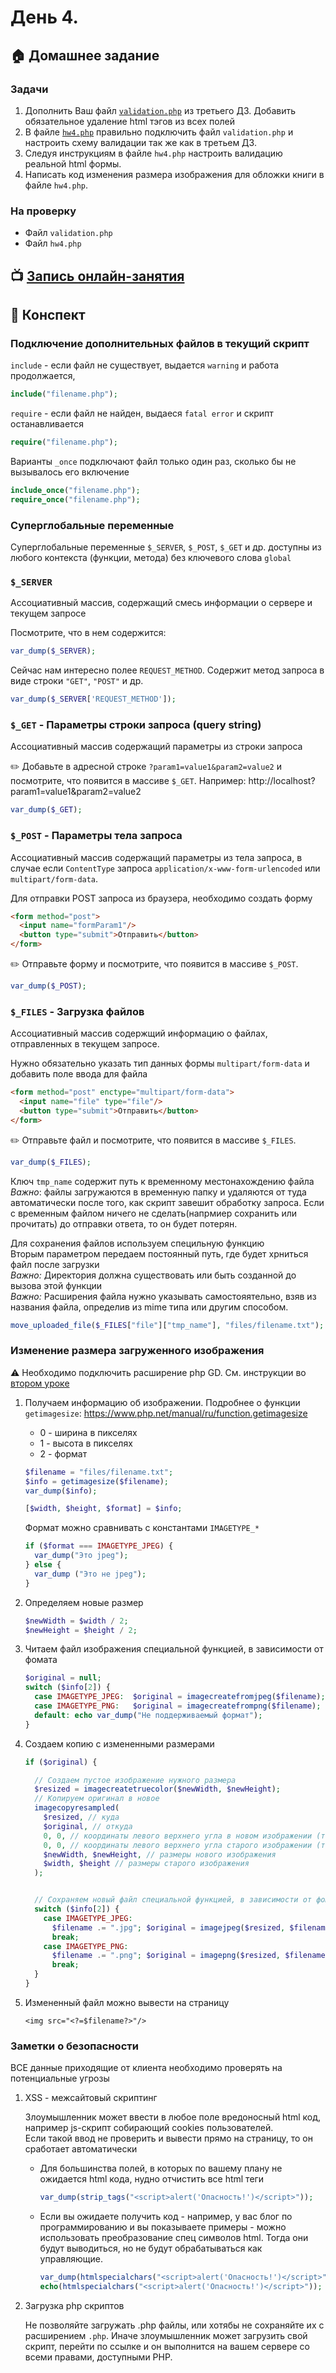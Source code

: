 # День 4.

## :house: Домашнее задание

### Задачи

1. Дополнить Ваш файл [`validation.php`](../day-3/validation.php) из третьего ДЗ. Добавить обязательное удаление html тэгов из всех полей
1. В файле [`hw4.php`](./hw4.php) правильно подключить файл `validation.php` и настроить схему валидации так же как в третьем ДЗ.
1. Следуя инструкциям в файле `hw4.php` настроить валидацию реальной html формы.
1. Написать код изменения размера изображения для обложки книги в файле `hw4.php`.  

### На проверку
- Файл `validation.php`
- Файл `hw4.php`

## :tv: [Запись онлайн-занятия](https://zoom.us/rec/share/-OdtP6r-6XJIGdbf52yDSPY-P4X8eaa8higb_KFfxB6jsceoqTzz0tOSGJBSe3lP?startTime=1584622543000)

## :scroll: Конспект

### Подключение дополнительных файлов в текущий скрипт

`include` - если файл не существует, выдается `warning` и работа продолжается,

```PHP
include("filename.php");
```

`require` - если файл не найден, выдаеся `fatal error` и скрипт останавливается

```PHP
require("filename.php");
```

Варианты `_once` подключают файл только один раз, сколько бы не вызывалось его включение 

```PHP
include_once("filename.php");
require_once("filename.php"); 
```

### Суперглобальные переменные

Суперглобальные переменные `$_SERVER`, `$_POST`, `$_GET` и др. доступны из любого контекста (функции, метода) без ключевого слова `global`

### `$_SERVER`

Ассоциативный массив, содержащий смесь информации о сервере и текущем запросе

Посмотрите, что в нем содержится: 
```PHP
var_dump($_SERVER); 
```

Сейчас нам интересно полее `REQUEST_METHOD`. Содержит метод запроса в виде строки `"GET"`, `"POST"` и др.

```PHP
var_dump($_SERVER['REQUEST_METHOD']); 
```

### `$_GET` - Параметры строки запроса (query string)

Ассоциативный массив содержащий параметры из строки запроса

:pencil2: Добавьте в адресной строке `?param1=value1&param2=value2` и посмотрите, что появится в массиве `$_GET`. Например: http://localhost?param1=value1&param2=value2

```PHP
var_dump($_GET); 
```


### `$_POST` - Параметры тела запроса 

Ассоциативный массив содержащий параметры из тела запроса, в случае если `ContentType` запроса `application/x-www-form-urlencoded` или `multipart/form-data`.

Для отправки POST запроса из браузера, необходимо создать форму

```HTML
<form method="post">
  <input name="formParam1"/>
  <button type="submit">Отправить</button>
</form>
```
:pencil2: Отправьте форму и посмотрите, что появится в массиве `$_POST`. 

```PHP
var_dump($_POST);
```

### `$_FILES` -  Загрузка файлов

Ассоциативный массив содержщий информацию о файлах, отправленных в текущем запросе.

Нужно обязательно указать тип данных формы `multipart/form-data`
и добавить поле ввода для файла

```HTML
<form method="post" enctype="multipart/form-data">
  <input name="file" type="file"/>
  <button type="submit">Отправить</button>
</form>
```

:pencil2: Отправьте файл и посмотрите, что появится в массиве `$_FILES`. 

```PHP
var_dump($_FILES);
```

Ключ `tmp_name` содержит путь к временному местонахождению файла  
*Важно*: файлы загружаются в временную папку и удаляются от туда автоматически после того, как скрипт завешит обработку запроса. Если с временным файлом ничего не сделать(напрмиер сохранить или прочитать) до отправки ответа, то он будет потерян. 

Для сохранения файлов используем специльную функцию  
Вторым параметром передаем постоянный путь, где будет хрниться файл после загрузки  
*Важно:* Директория должна существовать или быть созданной до вызова этой функции  
*Важно:* Расширения файла нужно указывать самостояятельно, взяв из названия файла, определив из mime типа или другим способом.

```PHP
move_uploaded_file($_FILES["file"]["tmp_name"], "files/filename.txt");  
```

### Изменение размера загруженного изображения

:warning: Необходимо подключить расширение php GD. См. инструкции во [втором уроке](../day-2/README.md#подключение-расширений-php)

1.  Получаем информацию об изображении. 
    Подробнее о функции `getimagesize`: https://www.php.net/manual/ru/function.getimagesize 
    - 0 - ширина в пикселях
    - 1 - высота в пикселях
    - 2 - формат 

    ```PHP
    $filename = "files/filename.txt";
    $info = getimagesize($filename);
    var_dump($info);

    [$width, $height, $format] = $info;
    ```

    Формат можно сравнивать с константами `IMAGETYPE_*`

    ```PHP
    if ($format === IMAGETYPE_JPEG) {
      var_dump("Это jpeg");
    } else {
      var_dump ("Это не jpeg");
    }
    ```

2.  Определяем новые размер 

    ```PHP
    $newWidth = $width / 2;
    $newHeight = $height / 2;
    ```

3.  Читаем файл изображения специальной функцией, в зависимости от фомата
    ```PHP
    $original = null;
    switch ($info[2]) {
      case IMAGETYPE_JPEG:  $original = imagecreatefromjpeg($filename);  break;
      case IMAGETYPE_PNG:   $original = imagecreatefrompng($filename);  break;
      default: echo var_dump("Не поддерживаемый формат");
    }
    ```
4.  Создаем копию с измененными размерами
    ```PHP
    if ($original) {

      // Создаем пустое изображение нужного размера
      $resized = imagecreatetruecolor($newWidth, $newHeight);
      // Копируем оригинал в новое      
      imagecopyresampled(
        $resized, // куда
        $original, // откуда
        0, 0, // координаты левого верхнего угла в новом изображении (так можно вставить в определенное место)
        0, 0, // координаты левого верхнего угла старого изображении (так можно скопировать только часть)
        $newWidth, $newHeight, // размеры нового изображения
        $width, $height // размеры старого изображения
      );


      // Сохраняем новый файл специальной функцией, в зависимости от фомата 
      switch ($info[2]) {
        case IMAGETYPE_JPEG:  
          $filename .= ".jpg"; $original = imagejpeg($resized, $filename);
          break;
        case IMAGETYPE_PNG:   
          $filename .= ".png"; $original = imagepng($resized, $filename);
          break;
      }
    }
    ```

5.  Измененный файл можно вывести на страницу

    ```HTML+PHP
    <img src="<?=$filename?>"/>
    ```


### Заметки о безопасности

ВСЕ данные приходящие от клиента необходимо проверять на потенциальные угрозы 

1. XSS - межсайтовый скриптинг

    Злоумышленник может ввести в любое поле вредоносный html код, например js-скрипт собирающий cookies пользователей.  
    Если такой ввод не проверить и вывести прямо на страницу, то он сработает автоматически

    - Для большинства полей, в которых по вашему плану не ожидается html кода, нудно отчистить все html теги
    
      ```PHP
      var_dump(strip_tags("<script>alert('Опасность!')</script>"));
      ```

    - Если вы ожидаете получить код - например, у вас блог по программированию и вы показываете примеры - можно использовать преобразование спец символов html. Тогда они будут выводиться, но не будут обрабатываться как управляющие.

      ```PHP
      var_dump(htmlspecialchars("<script>alert('Опасность!')</script>"));
      echo(htmlspecialchars("<script>alert('Опасность!')</script>"));
      ```

2. Загрузка php скриптов

    Не позволяйте загружать .php файлы, или хотябы не сохраняйте их с раcширением `.php`.
    Иначе злоумышленник может загрузить свой скрипт, перейти по ссылке и он выполнится на вашем сервере со всеми правами, доступными PHP.

